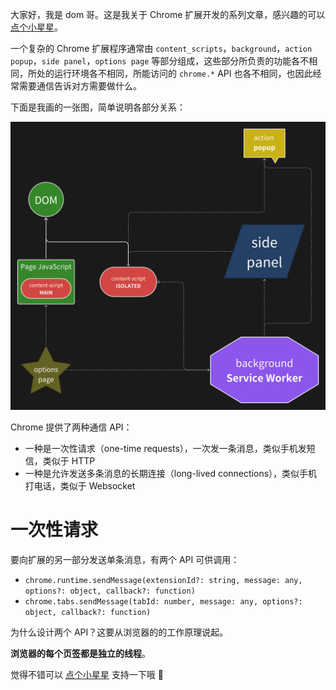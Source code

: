 大家好，我是 dom 哥。这是我关于 Chrome 扩展开发的系列文章，感兴趣的可以 [点个小星星](https://github.com/dom-bro/chrome-extension-development)。

一个复杂的 Chrome 扩展程序通常由 `content_scripts`，`background`，`action popup`，`side panel`，`options page` 等部分组成，这些部分所负责的功能各不相同，所处的运行环境各不相同，所能访问的 `chrome.*` API 也各不相同，也因此经常需要通信告诉对方需要做什么。

下面是我画的一张图，简单说明各部分关系：

![](chrome-extension.png)

Chrome 提供了两种通信 API：
- 一种是一次性请求（one-time requests），一次发一条消息，类似手机发短信，类似于 HTTP
- 一种是允许发送多条消息的长期连接（long-lived connections），类似手机打电话，类似于 Websocket

# 一次性请求

要向扩展的另一部分发送单条消息，有两个 API 可供调用：

- `chrome.runtime.sendMessage(extensionId?: string, message: any, options?: object, callback?: function)`
- `chrome.tabs.sendMessage(tabId: number, message: any, options?: object, callback?: function)`

为什么设计两个 API？这要从浏览器的的工作原理说起。

**浏览器的每个页签都是独立的线程**。

觉得不错可以 [点个小星星](https://github.com/dom-bro/chrome-extension-development) 支持一下哦 🌹

